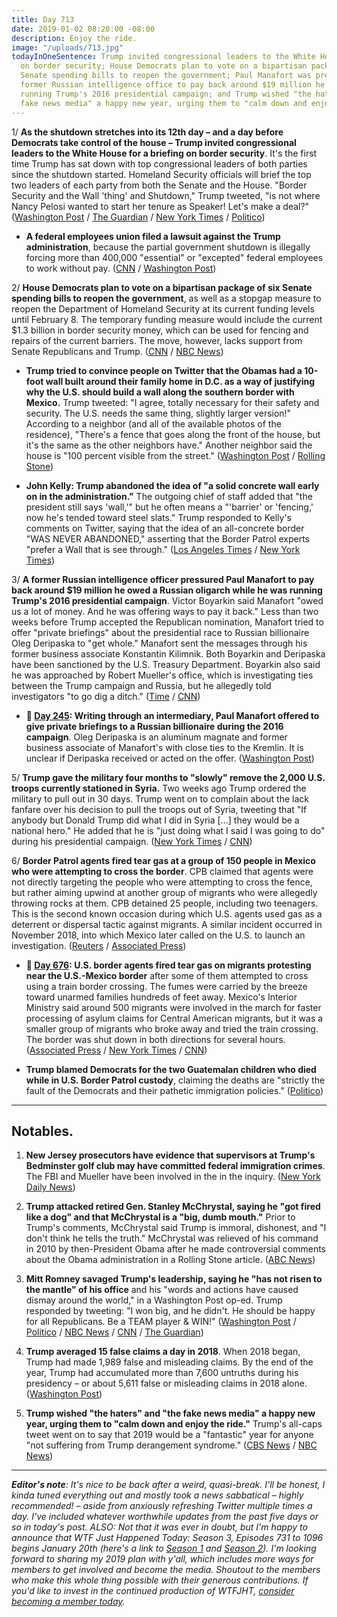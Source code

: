 ```yaml
---
title: Day 713
date: 2019-01-02 08:20:00 -08:00
description: Enjoy the ride.
image: "/uploads/713.jpg"
todayInOneSentence: Trump invited congressional leaders to the White House for a briefing
  on border security; House Democrats plan to vote on a bipartisan package of six
  Senate spending bills to reopen the government; Paul Manafort was pressured by a
  former Russian intelligence office to pay back around $19 million he owed while
  running Trump's 2016 presidential campaign; and Trump wished "the haters" and "the
  fake news media" a happy new year, urging them to "calm down and enjoy the ride."
---
```


1/ **As the shutdown stretches into its 12th day – and a day before Democrats take control of the house – Trump invited congressional leaders to the White House for a briefing on border security**. It's the first time Trump has sat down with top congressional leaders of both parties since the shutdown started. Homeland Security officials will brief the top two leaders of each party from both the Senate and the House. "Border Security and the Wall 'thing' and Shutdown," Trump tweeted, "is not where Nancy Pelosi wanted to start her tenure as Speaker! Let's make a deal?" ([Washington Post](https://www.washingtonpost.com/politics/trump-tells-america-to-chill-out-and-enjoy-the-ride-in-2019/2019/01/01/20c52266-0de9-11e9-831f-3aa2c2be4cbd_story.html) / [The Guardian](https://www.theguardian.com/us-news/2018/dec/31/donald-trump-government-shutdown-fox-interview-ready-willing-deal) / [New York Times](https://www.nytimes.com/2019/01/02/us/politics/trump-congress-shutdown.html) / [Politico](https://www.politico.com/story/2019/01/01/government-shutdown-update-trump-congress-1077368))

* **A federal employees union filed a lawsuit against the Trump administration**, because the partial government shutdown is illegally forcing more than 400,000 "essential" or "excepted" federal employees to work without pay. ([CNN](https://www.cnn.com/2018/12/31/politics/federal-workers-sue-government/index.html) / [Washington Post](https://www.washingtonpost.com/politics/2019/01/02/federal-work-force-shouldnt-be-used-pawn-union-sues-trump-administration-over-shutdown/))

2/ **House Democrats plan to vote on a bipartisan package of six Senate spending bills to reopen the government**, as well as a stopgap measure to reopen the Department of Homeland Security at its current funding levels until February 8. The temporary funding measure would include the current $1.3 billion in border security money, which can be used for fencing and repairs of the current barriers. The move, however, lacks support from Senate Republicans and Trump. ([CNN](https://www.cnn.com/2018/12/31/politics/house-democrats-government-shutdown/index.html) / [NBC News](https://www.nbcnews.com/politics/congress/house-dems-announce-vote-week-end-shutdown-n953316))

* **Trump tried to convince people on Twitter that the Obamas had a 10-foot wall built around their family home in D.C. as a way of justifying why the U.S. should build a wall along the southern border with Mexico.** Trump tweeted: "I agree, totally necessary for their safety and security. The U.S. needs the same thing, slightly larger version!" According to a neighbor (and all of the available photos of the residence), "There's a fence that goes along the front of the house, but it's the same as the other neighbors have." Another neighbor said the house is "100 percent visible from the street." ([Washington Post](https://www.washingtonpost.com/politics/2018/12/31/trump-claims-theres-foot-wall-around-obamas-dc-home-neighbors-say-theres-not/?utm_term=.290ffa136c47) / [Rolling Stone](https://www.rollingstone.com/politics/politics-news/trump-obama-wall-773963/))

* **John Kelly: Trump abandoned the idea of "a solid concrete wall early on in the administration."** The outgoing chief of staff added that "the president still says 'wall,'" but he often means a "'barrier' or 'fencing,' now he's tended toward steel slats." Trump responded to Kelly's comments on Twitter, saying that the idea of an all-concrete border "WAS NEVER ABANDONED," asserting that the Border Patrol experts "prefer a Wall that is see through." ([Los Angeles Times](https://www.latimes.com/politics/la-na-pol-john-kelly-exit-interview-20181230-story.html) / [New York Times](https://www.nytimes.com/2018/12/30/us/politics/john-kelly-exit-interview-wall.html))

3/ **A former Russian intelligence officer pressured Paul Manafort to pay back around $19 million he owed a Russian oligarch while he was running Trump's 2016 presidential campaign**. Victor Boyarkin said Manafort "owed us a lot of money. And he was offering ways to pay it back." Less than two weeks before Trump accepted the Republican nomination, Manafort tried to offer "private briefings" about the presidential race to Russian billionaire Oleg Deripaska to "get whole." Manafort sent the messages through his former business associate Konstantin Kilimnik. Both Boyarkin and Deripaska have been sanctioned by the U.S. Treasury Department. Boyarkin also said he was approached by Robert Mueller's office, which is investigating ties between the Trump campaign and Russia, but he allegedly told investigators "to go dig a ditch." ([Time](http://time.com/5490169/paul-manafort-victor-boyarkin-debts/) / [CNN](https://www.cnn.com/2018/12/29/politics/russian-former-spy-paul-manafort-trump-campaign/index.html))

* **📌 [Day 245](https://whatthefuckjusthappenedtoday.com/2017/09/21/day-245/#1-writing-through-an-intermediary-pa): Writing through an intermediary, Paul Manafort offered to give private briefings to a Russian billionaire during the 2016 campaign**. Oleg Deripaska is an aluminum magnate and former business associate of Manafort's with close ties to the Kremlin. It is unclear if Deripaska received or acted on the offer. ([Washington Post](https://www.washingtonpost.com/politics/manafort-offered-to-give-russian-billionaire-private-briefings-on-2016-campaign/2017/09/20/399bba1a-9d48-11e7-8ea1-ed975285475e_story.html))

5/ **Trump gave the military four months to "slowly" remove the 2,000 U.S. troops currently stationed in Syria.** Two weeks ago Trump ordered the military to pull out in 30 days. Trump went on to complain about the lack fanfare over his decision to pull the troops out of Syria, tweeting that "If anybody but Donald Trump did what I did in Syria \[...\] they would be a national hero." He added that he is "just doing what I said I was going to do" during his presidential campaign. ([New York Times](https://www.nytimes.com/2018/12/31/us/politics/trump-troop-withdrawal-syria-months.html) / [CNN](https://www.cnn.com/2018/12/31/politics/trump-syria-isis/index.html))

6/ **Border Patrol agents fired tear gas at a group of 150 people in Mexico who were attempting to cross the border**. CPB claimed that agents were not directly targeting the people who were attempting to cross the fence, but rather aiming upwind at another group of migrants who were allegedly throwing rocks at them. CPB detained 25 people, including two teenagers. This is the second known occasion during which U.S. agents used gas as a deterrent or dispersal tactic against migrants. A similar incident occurred in November 2018, into which Mexico later called on the U.S. to launch an investigation. ([Reuters](https://www.reuters.com/article/us-usa-afghanistan-people/afghanistans-neighbors-fear-refugee-crisis-if-u-s-pulls-out-idUSKCN1OV1E4) / [Associated Press](https://apnews.com/3f2a5aba2a8844dcb05816a24402739e))

* **📌 [Day 676](https://whatthefuckjusthappenedtoday.com/2018/11/26/day-676/#3-u-s-border-agents-fired-tear-gas-o): U.S. border agents fired tear gas on migrants protesting near the U.S.-Mexico border** after some of them attempted to cross using a train border crossing. The fumes were carried by the breeze toward unarmed families hundreds of feet away. Mexico's Interior Ministry said around 500 migrants were involved in the march for faster processing of asylum claims for Central American migrants, but it was a smaller group of migrants who broke away and tried the train crossing. The border was shut down in both directions for several hours. ([Associated Press](https://apnews.com/72efa4f1822241c2817a2fb6aa191fb4) / [New York Times](https://www.nytimes.com/2018/11/25/world/americas/tijuana-mexico-border.html) / [CNN](https://www.cnn.com/2018/11/25/us/san-ysidro-port-of-entry-closed/index.html))

* **Trump blamed Democrats for the two Guatemalan children who died while in U.S. Border Patrol custody**, claiming the deaths are "strictly the fault of the Democrats and their pathetic immigration policies." ([Politico](https://www.politico.com/story/2018/12/29/trump-child-migrants-deaths-democrats-border-wall-1076874))

---

## Notables.

1. **New Jersey prosecutors have evidence that supervisors at Trump's Bedminster golf club may have committed federal immigration crimes**. The FBI and Mueller have been involved in the in the inquiry. ([New York Daily News](https://www.nydailynews.com/news/politics/ny-pol-fbi-ag-evidence-crimes-trump-golf-20181228-story.html))

2. **Trump attacked retired Gen. Stanley McChrystal, saying he "got fired like a dog" and that McChrystal is a "big, dumb mouth."** Prior to Trump's comments, McChrystal said Trump is immoral, dishonest, and "I don't think he tells the truth." McChrystal was relieved of his command in 2010 by then-President Obama after he made controversial comments about the Obama administration in a Rolling Stone article. ([ABC News](https://abcnews.go.com/Politics/trump-retired-army-gen-stanley-mcchrystal-big-dumb/story?id=60106026))

3. **Mitt Romney savaged Trump's leadership, saying he "has not risen to the mantle" of his office** and his "words and actions have caused dismay around the world," in a Washington Post op-ed. Trump responded by tweeting: "I won big, and he didn't. He should be happy for all Republicans. Be a TEAM player & WIN!" ([Washington Post](https://www.washingtonpost.com/opinions/mitt-romney-the-president-shapes-the-public-character-of-the-nation-trumps-character-falls-short/2019/01/01/37a3c8c2-0d1a-11e9-8938-5898adc28fa2_story.html) / [Politico](https://www.politico.com/story/2019/01/01/romney-savages-trumps-leadership-in-washington-post-op-ed-1077403) / [NBC News](https://www.nbcnews.com/politics/politics-news/sen-elect-mitt-romney-says-op-ed-trump-s-character-n953621) / [CNN](https://www.cnn.com/2019/01/02/politics/donald-trump-mitt-romney-oped/index.html) / [The Guardian](https://www.theguardian.com/us-news/2019/jan/02/mitt-romney-trumps-biggest-failure-is-a-lack-of-character-in-leading-divided-nation))

4. **Trump averaged 15 false claims a day in 2018**. When 2018 began, Trump had made 1,989 false and misleading claims. By the end of the year, Trump had accumulated more than 7,600 untruths during his presidency – or about 5,611 false or misleading claims in 2018 alone. ([Washington Post](https://www.washingtonpost.com/politics/2018/12/30/year-unprecedented-deception-trump-averaged-false-claims-day/))

5. **Trump wished "the haters" and "the fake news media" a happy new year, urging them to "calm down and enjoy the ride."** Trump's all-caps tweet went on to say that 2019 would be a "fantastic" year for anyone "not suffering from Trump derangement syndrome." ([CBS News](https://www.cbsnews.com/news/president-trump-new-years-tweet-tells-haters-to-calm-down-enjoy-the-ride-today-2019-01-01/) / [NBC News](https://www.nbcnews.com/politics/politics-news/trump-wishes-everyone-happy-new-year-including-haters-fake-news-n953501))

---

***Editor's note**: It's nice to be back after a weird, quasi-break. I'll be honest, I kinda tuned everything out and mostly took a news sabbatical – highly recommended! – aside from anxiously refreshing Twitter multiple times a day. I've included whatever worthwhile updates from the past five days or so in today's post. ALSO: Not that it was ever in doubt, but I'm happy to announce that WTF Just Happened Today: Season 3, Episodes 731 to 1096 begins January 20th (here's a link to [Season 1](https://whatthefuckjusthappenedtoday.com/archive/2017/) and [Season 2](https://whatthefuckjusthappenedtoday.com/archive/2018/)). I'm looking forward to sharing my 2019 plan with y'all, which includes more ways for members to get involved and become the media. Shoutout to the members who make this whole thing possible with their generous contributions. If you'd like to invest in the continued production of WTFJHT, [consider becoming a member today](https://whatthefuckjusthappenedtoday.com/membership/).*
